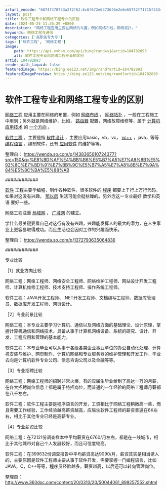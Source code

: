 ```yaml
---
arturl_encode: "68747470733a2f2f62:6c6f672e6373646e2e6e65742f71715f33343537333533342f:61727469636c652f64657461696c732f313034373832383933"
layout: post
title: 软件工程专业和网络工程专业的区别
date: 2024-05-25 11:36:29 +0800
description: "网络工程应用主要在网络的布置，例如网络布线，网络拓扑，"
keywords: 网络工程与通信
categories: ['高职高专大专']
tags: ['软件工程', '网络工程']
image:
    path: https://api.vvhan.com/api/bing?rand=sj&artid=104782893
    alt: 软件工程专业和网络工程专业的区别
artid: 104782893
render_with_liquid: false
featuredImage: https://bing.ee123.net/img/rand?artid=104782893
featuredImagePreview: https://bing.ee123.net/img/rand?artid=104782893
---
```


# 软件工程专业和网络工程专业的区别

[网络工程](http://www.so.com/s?q=%E7%BD%91%E7%BB%9C%E5%B7%A5%E7%A8%8B&ie=utf-8&src=internal_wenda_recommend_textn)
应用主要在网络的布置，例如
[网络布线](http://www.so.com/s?q=%E7%BD%91%E7%BB%9C%E5%B8%83%E7%BA%BF&ie=utf-8&src=internal_wenda_recommend_textn)
，
[网络拓扑](http://www.so.com/s?q=%E7%BD%91%E7%BB%9C%E6%8B%93%E6%89%91&ie=utf-8&src=internal_wenda_recommend_textn)
，一般在工程施工中用到；另外就是网络维护，比如，
[路由器](http://www.so.com/s?q=%E8%B7%AF%E7%94%B1%E5%99%A8&ie=utf-8&src=internal_wenda_recommend_textn)
配置，网络故障维修等，属于
[计算机应用技术](http://www.so.com/s?q=%E8%AE%A1%E7%AE%97%E6%9C%BA%E5%BA%94%E7%94%A8%E6%8A%80%E6%9C%AF&ie=utf-8&src=internal_wenda_recommend_textn)
的
[一个方向](http://www.so.com/s?q=%E4%B8%80%E4%B8%AA%E6%96%B9%E5%90%91&ie=utf-8&src=internal_wenda_recommend_textn)
。

[软件工程](http://www.so.com/s?q=%E8%BD%AF%E4%BB%B6%E5%B7%A5%E7%A8%8B&ie=utf-8&src=internal_wenda_recommend_textn)
，主要是指
[软件设计](http://www.so.com/s?q=%E8%BD%AF%E4%BB%B6%E8%AE%BE%E8%AE%A1&ie=utf-8&src=internal_wenda_recommend_textn)
，主要应用basic，vb，vc，
[vc++](http://www.so.com/s?q=vc%2B%2B&ie=utf-8&src=internal_wenda_recommend_textn)
，java，等等
[编程语言](http://www.so.com/s?q=%E7%BC%96%E7%A8%8B%E8%AF%AD%E8%A8%80&ie=utf-8&src=internal_wenda_recommend_textn)
，编制软件，还有
[应用软件](http://www.so.com/s?q=%E5%BA%94%E7%94%A8%E8%BD%AF%E4%BB%B6&ie=utf-8&src=internal_wenda_recommend_textn)
的维护等等。

整理自：
<https://wenda.so.com/q/1438365610724377?src=150&q=%E8%BD%AF%E4%BB%B6%E5%B7%A5%E7%A8%8B%E5%92%8C%E7%BD%91%E7%BB%9C%E5%B7%A5%E7%A8%8B%E7%9A%84%E5%8C%BA%E5%88%AB>

############

[软件](http://www.so.com/s?q=%E8%BD%AF%E4%BB%B6&ie=utf-8&src=internal_wenda_recommend_textn)
工程主要学编程，制作各种软件，很多软件的
[程序](http://www.so.com/s?q=%E7%A8%8B%E5%BA%8F&ie=utf-8&src=internal_wenda_recommend_textn)
都要上千行上万行代码，如果对这没有兴趣，
[那以后](http://www.so.com/s?q=%E9%82%A3%E4%BB%A5%E5%90%8E&ie=utf-8&src=internal_wenda_recommend_textn)
生活可能会挺枯燥的。另外念这一专业最好
数学和英语
要好一些。
  
网络工程注重
[局域网](http://www.so.com/s?q=%E5%B1%80%E5%9F%9F%E7%BD%91&ie=utf-8&src=internal_wenda_recommend_textn)
，
[广域网](http://www.so.com/s?q=%E5%B9%BF%E5%9F%9F%E7%BD%91&ie=utf-8&src=internal_wenda_recommend_textn)
的建立。

学什么最关键要看自己对这行有没有兴趣，兴趣能发挥人的最大的潜力，在人生事业上更容易取得成功。而且生活也会因对工作的兴趣而快乐。

整理自：
<https://wenda.so.com/q/1372793635064839>

############

专业比较

［1］就业方向比较

网络工程：网络工程师、网络安全工程师、网络维护工程师、网站设计开发工程师、计算机维修工程师、技术支持工程师、操作系统工程师。

软件工程：JAVA开发工程师、.NET开发工程师、文档编写工程师、数据库管理员、数据库开发工程师、网页设计。

［2］专业前景比较

网络工程：本专业主要学习计算机、通信以及网络方面的基础理论、设计原理，掌握计算机通信和网络技术，具备从事于计算机网络设备、系统的研究、设计、开发、工程应用和管理的基本能力。

软件工程：本专业毕业可以从事于各级各类企业事业单位的办公自动化处理、计算机安装与维护、网页制作、计算机网络和专业服务器的维护管理和开发工作，毕业去向是计算机软件专业公司、信息咨询公司以及金融等等。

［3］专业招聘比较

网络工程：网络工程师的招聘非常火爆，有的应届生毕业给到了高达一万的月薪，在各大招聘岗位信息上都是属于特招岗位，而普通的一年经验的网络工程师月薪都在八千左右。

软件工程：软件工程主要是程序语言的开发，工资相比于网络工程稍微高一些，而且需要工作经验，工作经验越高薪资越高，应届生软件工程师的薪资普遍在6K左右，相比于其他专业已经是高薪专业。

［4］专业薪资比较

网络工程：在72121份调查样本中平均薪资在6760/月左右，都是在一线城市，相比于其他城市对自己个人发展较好，而且可信度较高。

软件工程：在399632份调查报告中平均薪资高达9090/月，薪资其实是相当诱人的，主要原因是软件工程师主要从事于软件开发，需要掌握一门编程语言，比如JAVA，C，C++等等，程序员经验越多，薪资越高，以后还可以转向管理岗位。

整理自：
<http://www.360doc.com/content/20/0310/20/50044061_898257552.shtml>